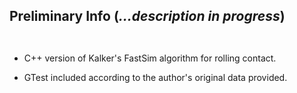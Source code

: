 
## Preliminary Info (_...description in progress_)

<div style="display: flex; flex-direction: row; align=center">

* C++ version of Kalker's FastSim algorithm for rolling contact.
  
* GTest included according to the author's original data provided.

</div>
